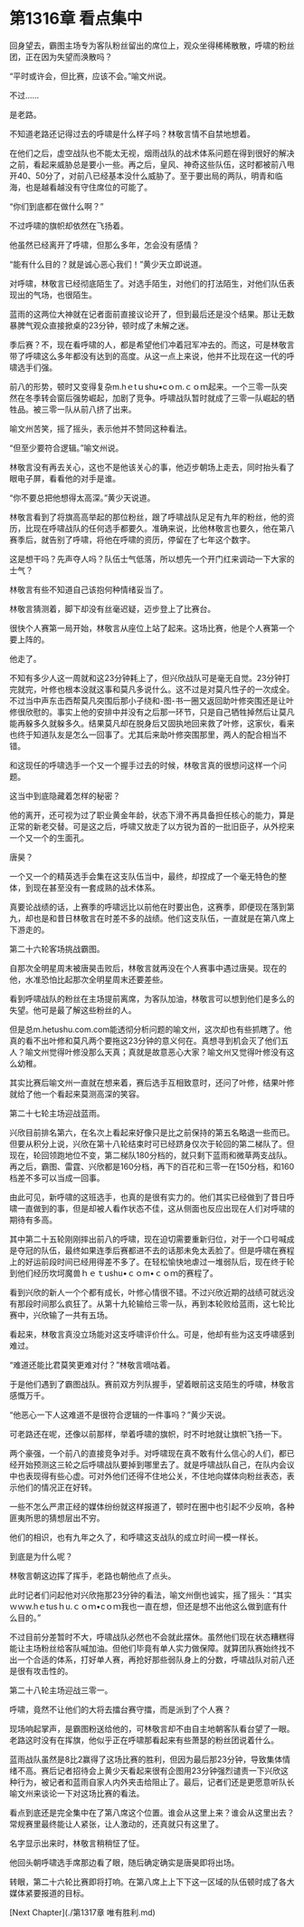 # 第1316章 看点集中

回身望去，霸图主场专为客队粉丝留出的席位上，观众坐得稀稀散散，呼啸的粉丝团，正在因为失望而涣散吗？

“平时或许会，但比赛，应该不会。”喻文州说。

不过……

是老路。

不知道老路还记得过去的呼啸是什么样子吗？林敬言情不自禁地想着。

在他们之后，虚空战队也不能太无视，烟雨战队的战术体系问题在得到很好的解决之前，看起来威胁总是要小一些。再之后，皇风、神奇这些队伍，这时都被前八甩开40、50分了，对前八已经基本没什么威胁了。至于要出局的两队，明青和临海，也是越看越没有守住席位的可能了。

“你们到底都在做什么啊？”

不过呼啸的旗帜却依然在飞扬着。

他虽然已经离开了呼啸，但那么多年，怎会没有感情？

“能有什么目的？就是诚心恶心我们！”黄少天立即说道。

对呼啸，林敬言已经彻底陌生了。对选手陌生，对他们的打法陌生，对他们队伍表现出的气场，也很陌生。

蓝雨的这两位大神就在记者面前直接议论开了，但到最后还是没个结果。那让无数暴脾气观众直接掀桌的23分钟，顿时成了未解之迷。

季后赛？不，现在看呼啸的人，都是希望他们冲着冠军冲去的。而这，可是林敬言带了呼啸这么多年都没有达到的高度。从这一点上来说，他并不比现在这一代的呼啸选手们强。

前八的形势，顿时又变得复杂m.hｅtｕshu•cｏm.ｃｏｍ起来。一个三零一队突然在冬季转会窗后强势崛起，加剧了竞争。呼啸战队暂时就成了三零一队崛起的牺牲品。被三零一队从前八挤了出来。

喻文州苦笑，摇了摇头，表示他并不赞同这种看法。

“但至少要符合逻辑。”喻文州说。

林敬言没有再去关心，这也不是他该关心的事，他迈步朝场上走去，同时抬头看了眼电子屏，看看他的对手是谁。

“你不要总把他想得太高深。”黄少天说道。

林敬言看到了将旗高高举起的那位粉丝，跟了呼啸战队足足有九年的粉丝，他的资历，比现在呼啸战队的任何选手都要久。准确来说，比他林敬言也要久，他在第八赛季后，就告别了呼啸，将他在呼啸的资历，停留在了七年这个数字。

这是想干吗？先声夺人吗？队伍士气低落，所以想先一个开门红来调动一下大家的士气？

林敬言有些不知道自己该抱何种情绪妥当了。

林敬言猜测着，脚下却没有丝毫迟疑，迈步登上了比赛台。

很快个人赛第一局开始，林敬言从座位上站了起来。这场比赛，他是个人赛第一个要上阵的。

他走了。

不知有多少人这一周就和这23分钟耗上了，但兴欣战队可是毫无自觉。23分钟打完就完，叶修也根本没就这事和莫凡多说什么。这不过是对莫凡性子的一次成全。不过当中声东击西帮莫凡突围后那小子绕和-图-书一圈又返回助叶修突围还是让叶修很欣慰的。事实上他的安排中并没有之后那一环节，只是自己牺牲掉然后让莫凡能再躲多久就躲多久。结果莫凡却在脱身后又固执地回来救了叶修，这家伙，看来也终于知道队友是怎么一回事了。尤其后来助叶修突围那里，两人的配合相当不错。

和这现任的呼啸选手一个又一个握手过去的时候，林敬言真的很想问这样一个问题。

这当中到底隐藏着怎样的秘密？

他的离开，还可视为过了职业黄金年龄，状态下滑不再具备担任核心的能力，算是正常的新老交替。可是这之后，呼啸又放走了以方锐为首的一批旧臣子，从外挖来一个又一个的生面孔。

唐昊？

一个又一个的精英选手会集在这支队伍当中，最终，却捏成了一个毫无特色的整体，到现在甚至没有一套成熟的战术体系。

真要论战绩的话，上赛季的呼啸远比以前他在时要出色，这赛季，即便现在落到第九，却也是和昔日林敬言在时差不多的战绩。他们这支队伍，一直就是在第八席上下游走的。

第二十六轮客场挑战霸图。

自那次全明星周末被唐昊击败后，林敬言就再没在个人赛事中遇过唐昊。现在的他，水准恐怕比起那次全明星周末还要差些。

看到呼啸战队的粉丝在主场提前离席，为客队加油，林敬言可以想到他们是多么的失望。他可是最了解这些粉丝的人。

但是总m.hetushu.com.com能透彻分析问题的喻文州，这次却也有些抓瞎了。他真的看不出叶修和莫凡两个要拖这23分钟的意义何在。真想寻到机会灭了他们五人？喻文州觉得叶修没那么天真；真就是故意恶心大家？喻文州又觉得叶修没有这么幼稚。

其实比赛后喻文州一直就在想来着，赛后选手互相致意时，还问了叶修，结果叶修就给了他一个看起来莫测高深的笑容。

第二十七轮主场迎战蓝雨。

兴欣目前排名第六，在名次上看起来好像只是比之前保持的第五名略退一些而已。但要从积分上说，兴欣在第十八轮结束时可已经跻身仅次于轮回的第二梯队了。但现在，轮回领跑地位不变，第二梯队180分档的，就只剩下蓝雨和微草两支战队。再之后，霸图、雷霆、兴欣都是160分档，再下的百花和三零一在150分档，和160档差不多可以当成一回事。

由此可见，新呼啸的这班选手，也真的是很有实力的。他们其实已经做到了昔日呼啸一直做到的事，但是却被人看作状态不佳，这从侧面也反应出现在人们对呼啸的期待有多高。

其中第二十五轮刚刚摔出前八的呼啸，现在迫切需要重新归位，对于一个口号喊成是夺冠的队伍，最终如果连季后赛都进不去的话那未免太丢脸了。但是呼啸在赛程上的好运前段时间已经用得差不多了。在轻松愉快地虐过一堆弱队后，现在终于轮到他们经历坎坷魔兽ｈｅｔushu•ｃｏm•ｃｏｍ的赛程了。

看到兴欣的新人一个个都有成长，叶修心情很不错。不过兴欣近期的战绩可就远没有那段时间那么疯狂了。从第十九轮输给三零一队，再到本轮败给蓝雨，这七轮比赛中，兴欣输了一共有五场。

看起来，林敬言真没立场能对这支呼啸评价什么。可是，他却有些为这支呼啸感到难过。

“难道还能比君莫笑更难对付？”林敬言嘀咕着。

于是他们遇到了霸图战队。赛前双方列队握手，望着眼前这支陌生的呼啸，林敬言感慨万千。

“他恶心一下人这难道不是很符合逻辑的一件事吗？”黄少天说。

可老路还在呢，还像以前那样，举着呼啸的旗帜，时不时地就让旗帜飞扬一下。

两个豪强，一个前八的直接竞争对手。对呼啸现在真不敢有什么信心的人们，都已经开始预测这三轮之后呼啸战队要掉到哪里去了。就是呼啸战队自己，在队内会议中也表现得有些心虚。可对外他们还得不住地公关，不住地向媒体向粉丝表态，表示他们的情况正在好转。

一些不怎么严肃正经的媒体纷纷就这样报道了，顿时在圈中也引起不少反响，各种匪夷所思的猜想层出不穷。

他们的相识，也有九年之久了，和呼啸这支战队的成立时间一模一样长。

到底是为什么呢？

林敬言朝这边挥了挥手，老路也朝他点了点头。

此时记者们问起他对兴欣拖那23分钟的看法，喻文州倒也诚实，摇了摇头：“其实ｗｗw.hｅtusｈu.ｃｏｍ•cｏｍ我也一直在想，但还是想不出他这么做到底有什么目的。”

不过目前分差暂时不大，呼啸战队必然也不会就此摆休。虽然他们现在状态糟糕得能让主场粉丝给客队喊加油。但他们毕竟有单人实力做保障。就算团队赛始终找不出一个合适的体系，打好单人赛，再抢好那些弱队身上的分数，呼啸战队对前八还是很有攻击性的。

第二十八轮主场迎战三零一。

呼啸，竟然不让他们的大将去擂台赛守擂，而是派到了个人赛？

现场响起掌声，是霸图粉送给他的，可林敬言却不由自主地朝客队看台望了一眼。老路这时没有在挥旗，他似乎正在呼啸那看起来有些萧瑟的粉丝团说着什么。

蓝雨战队虽然是8比2赢得了这场比赛的胜利，但因为最后那23分钟，导致集体情绪不高。赛后记者招待会上黄少天看起来很有企图用23分钟强烈谴责一下兴欣这种行为，被记者和蓝雨自家人内外夹击给阻止了。最后，记者们还是更愿意听队长喻文州来谈论一下对这场比赛的看法。

看点到底还是完全集中在了第八席这个位置。谁会从这里上来？谁会从这里出去？常规赛里最终能让人紧张，让人激动的，还真就只有这里了。

名字显示出来时，林敬言稍稍怔了怔。

他回头朝呼啸选手席那边看了眼，随后确定确实是唐昊即将出场。

转眼，第二十六轮比赛即将打响。在第八席上上下下这一区域的队伍顿时成了各大媒体紧要报道的目标。



[Next Chapter](./第1317章 唯有胜利.md)